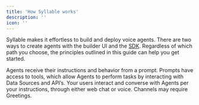 ```yaml
---
title: 'How Syllable works'
description: ''
icon: ''
---
```


Syllable makes it effortless to build and deploy voice agents.  There are two ways to create agents with the builder UI and the  [SDK](https://docs.syllable.ai/sdk-docs/Overview#syllable-sdk). Regardless of which path you choose, the principles outlined in this guide can help you get started.



Agents receive their instructions and behavior from a prompt. Prompts have access to tools, which allow Agents to perform tasks by interacting with Data Sources and API’s. Your users interact and converse with Agents per your instructions, through either web chat or voice. Channels may require Greetings.